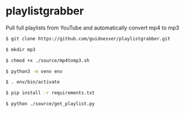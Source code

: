 # playlistgrabber

Pull full playlists from YouTube and automatically convert mp4 to mp3

```bash 
$ git clone https://github.com/guidoesser/playlistgrabber.git 
```

```bash
$ mkdir mp3
```

```bash
$ chmod +x ./source/mp4tomp3.sh
```

```bash
$ python3 -m venv env 
```

```bash
$ . env/bin/activate
```

```bash
$ pip install -r requirements.txt
```

```bash
$ python ./source/get_playlist.py
```

